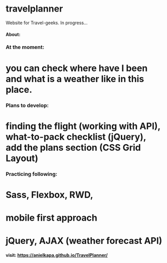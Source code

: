 # travelplanner
Website for Travel-geeks. In progress...

#### About:
### At the moment: 
# you can check where have I been and what is a weather like in this place.
### Plans to develop:
#  finding the flight (working with API), what-to-pack checklist (jQuery), add the plans section (CSS Grid Layout)


### Practicing following:
# Sass, Flexbox, RWD,
# mobile first approach
# jQuery, AJAX (weather forecast API)

#### visit: https://anielkapa.github.io/TravelPlanner/
